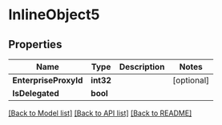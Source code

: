 # InlineObject5

## Properties

Name | Type | Description | Notes
------------ | ------------- | ------------- | -------------
**EnterpriseProxyId** | **int32** |  | [optional] 
**IsDelegated** | **bool** |  | 

[[Back to Model list]](../README.md#documentation-for-models) [[Back to API list]](../README.md#documentation-for-api-endpoints) [[Back to README]](../README.md)



